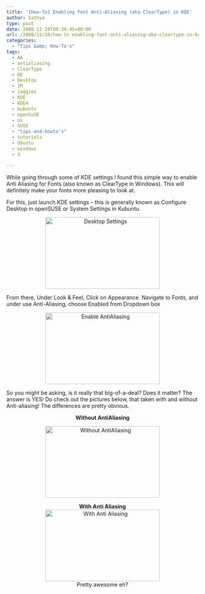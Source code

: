 ```yaml
---
title: '[How-To] Enabling Font Anti-Aliasing (aka ClearType) in KDE'
author: Sathya
type: post
date: 2008-12-28T08:34:45+00:00
url: /2008/12/28/how-to-enabling-font-anti-aliasing-aka-cleartype-in-kde/
categories:
  - "Tips &amp; How-To's"
tags:
  - AA
  - antialiasing
  - ClearType
  - DE
  - Desktop
  - IM
  - jaggies
  - KDE
  - KDE4
  - kubuntu
  - openSuSE
  - os
  - SUSE
  - "tips-and-howto's"
  - tutorials
  - Ubuntu
  - windows
  - X

---
```

While going through some of KDE settings I found this simple way to enable Anti Aliasing for Fonts (also known as ClearType in Windows). This will definitely make your fonts more pleasing to look at.

For this, just launch KDE settings &#8211; this is generally known as Configure Desktop in openSUSE or System Settings in Kubuntu.

<!--more-->

<p style="text-align: center">
  <a href="http://sathyasays.com/wp-content/uploads/2008/12/desktopsettings.png"><img class="size-medium wp-image-639 aligncenter" title="Desktop Settings" src="http://sathyasays.com/wp-content/uploads/2008/12/desktopsettings-300x187.png" alt="Desktop Settings" width="300" height="187" srcset="https://sathyasays.com/wp-content/uploads/2008/12/desktopsettings-300x187.png 300w, https://sathyasays.com/wp-content/uploads/2008/12/desktopsettings-1024x640.png 1024w, https://sathyasays.com/wp-content/uploads/2008/12/desktopsettings.png 1280w" sizes="(max-width: 300px) 100vw, 300px" /></a>
</p>

From there, Under Look & Feel, Click on Appearance. Navigate to Fonts, and under use Anti-Aliasing, choose Enabled from Dropdown box

<p style="text-align: center">
  <a href="http://sathyasays.com/wp-content/uploads/2008/12/enable-aa.png"><img class="size-medium wp-image-640 aligncenter" title="Enable AntiAliasing" src="http://sathyasays.com/wp-content/uploads/2008/12/enable-aa-300x187.png" alt="Enable AntiAliasing" width="300" height="187" srcset="https://sathyasays.com/wp-content/uploads/2008/12/enable-aa-300x187.png 300w, https://sathyasays.com/wp-content/uploads/2008/12/enable-aa-1024x640.png 1024w, https://sathyasays.com/wp-content/uploads/2008/12/enable-aa.png 1280w" sizes="(max-width: 300px) 100vw, 300px" /></a>
</p>

So you might be asking, is it really that big-of-a-deal? Does it matter? The answer is YES! Do check out the pictures below, that taken with and without Anti-aliasing! The differences are pretty obvious.

<p style="text-align: center">
  <strong>Without AntiAliasing</strong>
</p>

<p style="text-align: center">
  <a href="http://sathyasays.com/wp-content/uploads/2008/12/without-aa.png"><img class="size-medium wp-image-641 aligncenter" title="Without AntiAliasing" src="http://sathyasays.com/wp-content/uploads/2008/12/without-aa-300x187.png" alt="Without AntiAliasing" width="300" height="187" srcset="https://sathyasays.com/wp-content/uploads/2008/12/without-aa-300x187.png 300w, https://sathyasays.com/wp-content/uploads/2008/12/without-aa-1024x640.png 1024w, https://sathyasays.com/wp-content/uploads/2008/12/without-aa.png 1280w" sizes="(max-width: 300px) 100vw, 300px" /></a>
</p>

<p style="text-align: center;">
  <strong>With Anti Aliasing</strong><br /> <a href="http://sathyasays.com/wp-content/uploads/2008/12/with-aa.png"><img class="size-medium wp-image-642 aligncenter" title="With Anti Aliasing" src="http://sathyasays.com/wp-content/uploads/2008/12/with-aa-300x187.png" alt="With Anti Aliasing" width="300" height="187" srcset="https://sathyasays.com/wp-content/uploads/2008/12/with-aa-300x187.png 300w, https://sathyasays.com/wp-content/uploads/2008/12/with-aa-1024x640.png 1024w, https://sathyasays.com/wp-content/uploads/2008/12/with-aa.png 1280w" sizes="(max-width: 300px) 100vw, 300px" /></a><br /> Pretty awesome eh?
</p>